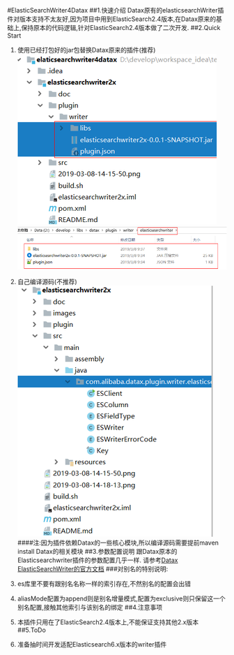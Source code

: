 #ElasticSearchWriter4Datax
##1.快速介绍
Datax原有的elasticsearchWriter插件对版本支持不太友好,因为项目中用到ElasticSearch2.4版本,在Datax原来的基础上,保持原本的代码逻辑,针对ElasticSearch2.4版本做了二次开发.
##2.Quick Start
1.  使用已经打包好的jar包替换Datax原来的插件(推荐)
![](images/2019-03-08-14-18-32.png)
![](images/2019-03-08-14-19-22.png)

2.  自己编译源码(不推荐)
![](images/2019-03-08-14-21-15.png)
####注:因为插件依赖Datax的一些核心模块,所以编译源码需要提前maven install Datax的相关模块
##3.参数配置说明
跟Datax原本的Elasticsearchwriter插件的参数配置几乎一样.
请参考[Datax ElasticSearchWriter的官方文档](https://github.com/alibaba/DataX/blob/master/elasticsearchwriter/doc/elasticsearchwriter.md)
###对别名的特别说明:
1.  es库里不要有跟别名名称一样的索引存在,不然别名的配置会出错
2.  aliasMode配置为append则是别名增量模式,配置为exclusive则只保留这一个别名配置,接触其他索引与该别名的绑定
##4.注意事项
1.  本插件只用在了ElasticSearch2.4版本上,不能保证支持其他2.x版本
##5.ToDo
1.  准备抽时间开发适配Elasticsearch6.x版本的writer插件



